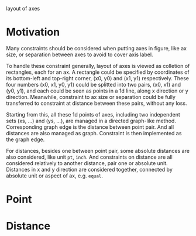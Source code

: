 layout of axes

# Motivation
Many constraints should be considered when putting axes in figure, like ax size, or separation between axes to avoid to cover axis label.

To handle these constraint generally, layout of axes is viewed as colletion of rectangles, each for an ax. A rectangle could be specified by coordinates of its bottom-left and top-right corner, (x0, y0) and (x1, y1) respectively. These four numbers (x0, x1, y0, y1) could be splitted into two pairs, (x0, x1) and (y0, y1), and each could be seen as points in a 1d line, along x direction or y direction. Meanwhile, constraint to ax size or separation could be fully transferred to constraint at distance between these pairs, without any loss.

Starting from this, all these 1d points of axes, including two independent sets (xs, ...) and (ys, ...), are managed in a directed graph-like method. Corresponding graph edge is the distance between point pair. And all distances are also managed as graph. Constraint is then implemented as the graph edge.

For distances, besides one between point pair, some absolute distances are also considered, like unit `pt`, `inch`. And constraints on distance are all considered relatively to another distance, pair one or absolute unit. Distances in x and y direction are considered together, connected by absolute unit or aspect of ax, e.g. `equal`.

# Point

# Distance